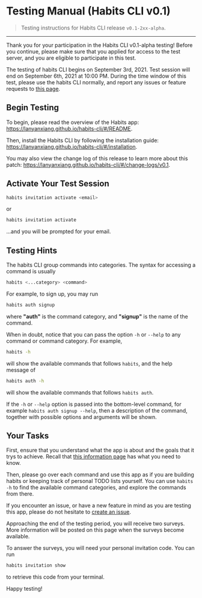 # Testing Manual (Habits CLI v0.1)

> Testing instructions for Habits CLI release `v0.1-2xx-alpha`.

---

Thank you for your participation in the Habits CLI v0.1-alpha testing! Before you continue, please make sure that you applied for access to the test server, and you are eligible to participate in this test.

The testing of habits CLI begins on September 3rd, 2021. Test session will end on September 6th, 2021 at 10:00 PM. During the time window of this test, please use the habits CLI normally, and report any issues or feature requests to [this page](https://github.com/lanyanxiang/habits-cli/issues).

## Begin Testing

To begin, please read the overview of the Habits app: https://lanyanxiang.github.io/habits-cli/#/README.

Then, install the Habits CLI by following the installation guide: https://lanyanxiang.github.io/habits-cli/#/installation.

You may also view the change log of this release to learn more about this patch: https://lanyanxiang.github.io/habits-cli/#/change-logs/v0.1.

## Activate Your Test Session

```bash
habits invitation activate <email>
```

or

```bash
habits invitation activate
```

...and you will be prompted for your email.

## Testing Hints

The habits CLI group commands into categories. The syntax for accessing a command is usually

```bash
habits <...category> <command>
```

For example, to sign up, you may run

```bash
habits auth signup
```

where **"auth"** is the command category, and **"signup"** is the name of the command.

When in doubt, notice that you can pass the option `-h` or `--help` to any command or command category.
For example,

```bash
habits -h
```

will show the available commands that follows `habits`, and the help message of

```bash
habits auth -h
```

will show the available commands that follows `habits auth`.

If the `-h` or `--help` option is passed into the bottom-level command, for example `habits auth signup --help`, then a description of the command, together with possible options and arguments will be shown.

## Your Tasks

First, ensure that you understand what the app is about and  the goals that it trys to achieve. Recall that [this information page](https://lanyanxiang.github.io/habits-cli/#/README) has what you need to know.

Then, please go over each command and use this app as if you are building habits or keeping track of personal TODO lists yourself. You can use `habits -h` to find the available command categories, and explore the commands from there.

If you encounter an issue, or have a new feature in mind as you are testing this app, please do not hesitate to [create an issue](https://github.com/lanyanxiang/habits-cli/issues).

Approaching the end of the testing period, you will receive two surveys. More information will be posted on this page when the surveys become available.

To answer the surveys, you will need your personal invitation code. You can run

```bash
habits invitation show
```

to retrieve this code from your terminal.

Happy testing!
